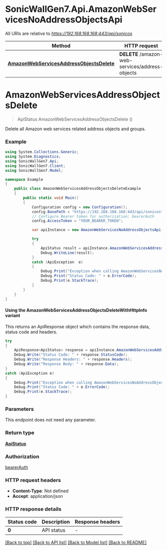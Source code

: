 # SonicWallGen7.Api.AmazonWebServicesNoAddressObjectsApi

All URIs are relative to *https://192.168.168.168:443/api/sonicos*

| Method | HTTP request | Description |
|--------|--------------|-------------|
| [**AmazonWebServicesAddressObjectsDelete**](AmazonWebServicesNoAddressObjectsApi.md#amazonwebservicesaddressobjectsdelete) | **DELETE** /amazon-web-services/address-objects |  |

<a id="amazonwebservicesaddressobjectsdelete"></a>
# **AmazonWebServicesAddressObjectsDelete**
> ApiStatus AmazonWebServicesAddressObjectsDelete ()



Delete all Amazon web services related address objects and groups.

### Example
```csharp
using System.Collections.Generic;
using System.Diagnostics;
using SonicWallGen7.Api;
using SonicWallGen7.Client;
using SonicWallGen7.Model;

namespace Example
{
    public class AmazonWebServicesAddressObjectsDeleteExample
    {
        public static void Main()
        {
            Configuration config = new Configuration();
            config.BasePath = "https://192.168.168.168:443/api/sonicos";
            // Configure Bearer token for authorization: bearerAuth
            config.AccessToken = "YOUR_BEARER_TOKEN";

            var apiInstance = new AmazonWebServicesNoAddressObjectsApi(config);

            try
            {
                ApiStatus result = apiInstance.AmazonWebServicesAddressObjectsDelete();
                Debug.WriteLine(result);
            }
            catch (ApiException  e)
            {
                Debug.Print("Exception when calling AmazonWebServicesNoAddressObjectsApi.AmazonWebServicesAddressObjectsDelete: " + e.Message);
                Debug.Print("Status Code: " + e.ErrorCode);
                Debug.Print(e.StackTrace);
            }
        }
    }
}
```

#### Using the AmazonWebServicesAddressObjectsDeleteWithHttpInfo variant
This returns an ApiResponse object which contains the response data, status code and headers.

```csharp
try
{
    ApiResponse<ApiStatus> response = apiInstance.AmazonWebServicesAddressObjectsDeleteWithHttpInfo();
    Debug.Write("Status Code: " + response.StatusCode);
    Debug.Write("Response Headers: " + response.Headers);
    Debug.Write("Response Body: " + response.Data);
}
catch (ApiException e)
{
    Debug.Print("Exception when calling AmazonWebServicesNoAddressObjectsApi.AmazonWebServicesAddressObjectsDeleteWithHttpInfo: " + e.Message);
    Debug.Print("Status Code: " + e.ErrorCode);
    Debug.Print(e.StackTrace);
}
```

### Parameters
This endpoint does not need any parameter.
### Return type

[**ApiStatus**](ApiStatus.md)

### Authorization

[bearerAuth](../README.md#bearerAuth)

### HTTP request headers

 - **Content-Type**: Not defined
 - **Accept**: application/json


### HTTP response details
| Status code | Description | Response headers |
|-------------|-------------|------------------|
| **0** | API status |  -  |

[[Back to top]](#) [[Back to API list]](../README.md#documentation-for-api-endpoints) [[Back to Model list]](../README.md#documentation-for-models) [[Back to README]](../README.md)

